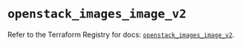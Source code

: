 # `openstack_images_image_v2`

Refer to the Terraform Registry for docs: [`openstack_images_image_v2`](https://registry.terraform.io/providers/terraform-provider-openstack/openstack/3.0.0/docs/resources/images_image_v2).
